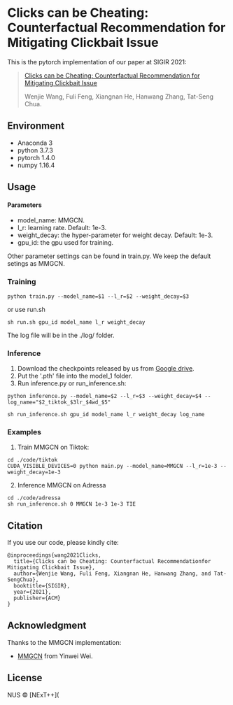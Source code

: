 # Clicks can be Cheating: Counterfactual Recommendation for Mitigating Clickbait Issue

This is the pytorch implementation of our paper at SIGIR 2021:

> [Clicks can be Cheating: Counterfactual Recommendation for Mitigating Clickbait Issue](https://arxiv.org/abs/2009.09945)
>
> Wenjie Wang, Fuli Feng, Xiangnan He, Hanwang  Zhang, Tat-Seng Chua.

## Environment

- Anaconda 3
- python 3.7.3
- pytorch 1.4.0
- numpy 1.16.4 

## Usage

#### Parameters

- model_name: MMGCN.
- l_r: learning rate. Default: 1e-3.
- weight_decay: the hyper-parameter for weight decay. Default: 1e-3.
- gpu_id: the gpu used for training. 

Other parameter settings can be found in train.py. We keep the default setings as MMGCN.

### Training

```
python train.py --model_name=$1 --l_r=$2 --weight_decay=$3
```

or use run.sh

```
sh run.sh gpu_id model_name l_r weight_decay
```

The log file will be in the ./log/ folder.

### Inference

1. Download the checkpoints released by us from [Google drive](https://drive.google.com/drive/folders/1LJNpDtj8kinqb89Dimx0OpRylwQmIZje?usp=sharing).
2. Put the '.pth' file into the model_1 folder.
3. Run inference.py or run_inference.sh:

```
python inference.py --model_name=$2 --l_r=$3 --weight_decay=$4 --log_name="$2_tiktok_$3lr_$4wd_$5"
```

```
sh run_inference.sh gpu_id model_name l_r weight_decay log_name
```

### Examples

1. Train MMGCN on Tiktok:

```
cd ./code/tiktok
CUDA_VISIBLE_DEVICES=0 python main.py --model_name=MMGCN --l_r=1e-3 --weight_decay=1e-3
```

2. Inference MMGCN on Adressa

```
cd ./code/adressa
sh run_inference.sh 0 MMGCN 1e-3 1e-3 TIE
```

## Citation  

If you use our code, please kindly cite:

```
@inproceedings{wang2021Clicks,
  title={Clicks can be Cheating: Counterfactual Recommendationfor Mitigating Clickbait Issue},
  author={Wenjie Wang, Fuli Feng, Xiangnan He, Hanwang Zhang, and Tat-SengChua},
  booktitle={SIGIR},
  year={2021},
  publisher={ACM}
}
```

## Acknowledgment

Thanks to the MMGCN implementation:

- [MMGCN](https://github.com/weiyinwei/MMGCN) from Yinwei Wei. 

## License

NUS © [NExT++](